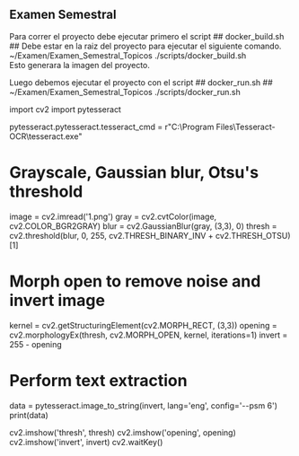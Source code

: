 ## Examen Semestral ##
Para correr el proyecto debe ejecutar primero el script ## docker_build.sh ## 
Debe estar en la raiz del proyecto para ejecutar el siguiente comando.
~/Examen/Examen_Semestral_Topicos ./scripts/docker_build.sh  
Esto generara la imagen del proyecto.

Luego debemos ejecutar el proyecto con el script ## docker_run.sh ##
~/Examen/Examen_Semestral_Topicos ./scripts/docker_run.sh

import cv2
import pytesseract

pytesseract.pytesseract.tesseract_cmd = r"C:\Program Files\Tesseract-OCR\tesseract.exe"

# Grayscale, Gaussian blur, Otsu's threshold
image = cv2.imread('1.png')
gray = cv2.cvtColor(image, cv2.COLOR_BGR2GRAY)
blur = cv2.GaussianBlur(gray, (3,3), 0)
thresh = cv2.threshold(blur, 0, 255, cv2.THRESH_BINARY_INV + cv2.THRESH_OTSU)[1]

# Morph open to remove noise and invert image
kernel = cv2.getStructuringElement(cv2.MORPH_RECT, (3,3))
opening = cv2.morphologyEx(thresh, cv2.MORPH_OPEN, kernel, iterations=1)
invert = 255 - opening

# Perform text extraction
data = pytesseract.image_to_string(invert, lang='eng', config='--psm 6')
print(data)

cv2.imshow('thresh', thresh)
cv2.imshow('opening', opening)
cv2.imshow('invert', invert)
cv2.waitKey()